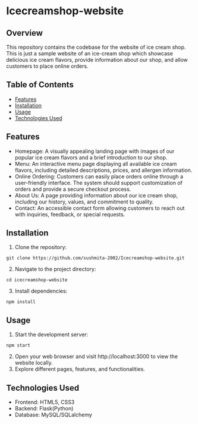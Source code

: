 # Icecreamshop-website

## Overview
This repository contains the codebase for the website of ice cream shop. This is just a sample website of an ice-cream shop which showcase delicious ice cream flavors, provide information about our shop, and allow customers to place online orders.

## Table of Contents
- [Features](#Features)
- [Installation](#Installation)
- [Usage](#Usage)
- [Technologies Used](#TechnologiesUsed)

## Features
- Homepage: A visually appealing landing page with images of our popular ice cream flavors and a brief introduction to our shop.
- Menu: An interactive menu page displaying all available ice cream flavors, including detailed descriptions, prices, and allergen information.
- Online Ordering: Customers can easily place orders online through a user-friendly interface. The system should support customization of orders and provide a secure checkout process.
- About Us: A page providing information about our ice cream shop, including our history, values, and commitment to quality.
- Contact: An accessible contact form allowing customers to reach out with inquiries, feedback, or special requests.

## Installation
1. Clone the repository:
 ```
git clone https://github.com/sushmita-2002/Icecreamshop-website.git
 ```
2. Navigate to the project directory:
 ```
cd icecreamshop-website
 ```
3. Install dependencies:
 ```
npm install
 ```

## Usage
1. Start the development server:
 ```
npm start
 ```
2. Open your web browser and visit http://localhost:3000 to view the website locally.
3. Explore different pages, features, and functionalities.

## Technologies Used
- Frontend: HTML5, CSS3
- Backend: Flask(Python)
- Database: MySQL/SQLalchemy




   
